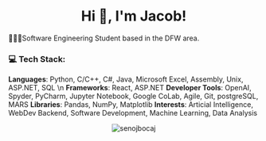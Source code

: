 <h1 align="center">Hi 👋, I'm Jacob!</h1>

👩🏻‍💻Software Engineering Student based in the DFW area.<br/>

<h3 align="left">💻 Tech Stack:</h3>

**Languages**: Python, C/C++, C#, Java, Microsoft Excel, Assembly, Unix, ASP.NET, SQL \n
**Frameworks**: React, ASP.NET
**Developer Tools**: OpenAI, Spyder, PyCharm, Jupyter Notebook, Google CoLab, Agile, Git, postgreSQL, MARS
**Libraries**: Pandas, NumPy, Matplotlib
**Interests**: Articial Intelligence, WebDev Backend, Software Development, Machine Learning, Data Analysis 


<p align="center"> <img src="https://komarev.com/ghpvc/?username=senojbocaj&label=Profile%20views&color=0e75b6&style=flat" alt="senojbocaj" /> </p>
